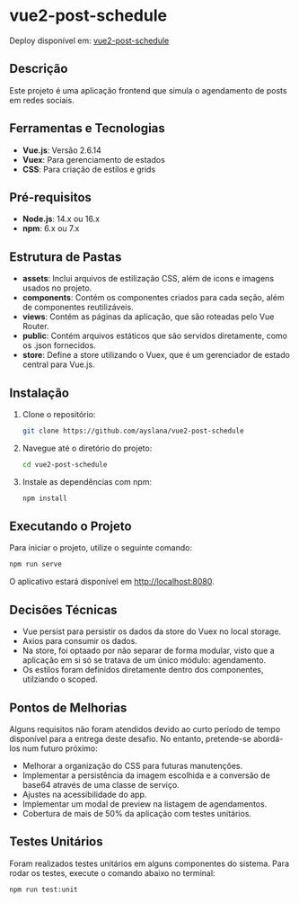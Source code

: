 # vue2-post-schedule

Deploy disponível em: [vue2-post-schedule](https://vue2-post-schedule.vercel.app)

## Descrição

Este projeto é uma aplicação frontend que simula o agendamento de posts em redes sociais.

## Ferramentas e Tecnologias

- **Vue.js**: Versão 2.6.14
- **Vuex**: Para gerenciamento de estados
- **CSS**: Para criação de estilos e grids

## Pré-requisitos

- **Node.js**: 14.x ou 16.x
- **npm**: 6.x ou 7.x

## Estrutura de Pastas

- **assets**: Inclui arquivos de estilização CSS, além de icons e imagens usados no projeto.
- **components**: Contém os componentes criados para cada seção, além de componentes reutilizáveis.
- **views**: Contém as páginas da aplicação, que são roteadas pelo Vue Router.
- **public**: Contém arquivos estáticos que são servidos diretamente, como os .json fornecidos.
- **store**: Define a store utilizando o Vuex, que é um gerenciador de estado central para Vue.js.

## Instalação

1. Clone o repositório:

   ```bash
   git clone https://github.com/ayslana/vue2-post-schedule
   
2. Navegue até o diretório do projeto:

   ```bash
   cd vue2-post-schedule

3. Instale as dependências com npm:

   ```bash
   npm install
   
## Executando o Projeto

Para iniciar o projeto, utilize o seguinte comando:

  ```bash
  npm run serve
  ```

O aplicativo estará disponível em [http://localhost:8080](http://localhost:8080).

## Decisões Técnicas

- Vue persist para persistir os dados da store do Vuex no local storage.
- Axios para consumir os dados.
- Na store, foi optaado por não separar de forma modular, visto que a aplicação em si só se tratava de um único módulo: agendamento.
- Os estilos foram definidos diretamente dentro dos componentes, utilziando o scoped. 

## Pontos de Melhorias

Alguns requisitos não foram atendidos devido ao curto período de tempo disponível para a entrega deste desafio. No entanto, pretende-se abordá-los num futuro próximo:

- Melhorar a organização do CSS para futuras manutenções.
- Implementar a persistência da imagem escolhida e a conversão de base64 através de uma classe de serviço.
- Ajustes na acessibilidade do app.
- Implementar um modal de preview na listagem de agendamentos.
- Cobertura de mais de 50% da aplicação com testes unitários.

## Testes Unitários

Foram realizados testes unitários em alguns componentes do sistema. Para rodar os testes, execute o comando abaixo no terminal:

```bash
npm run test:unit





